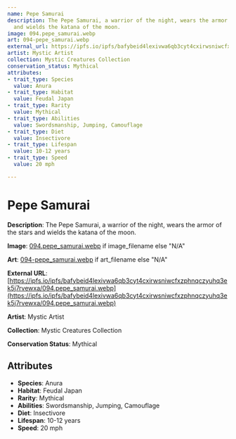 ```yaml
---
name: Pepe Samurai
description: The Pepe Samurai, a warrior of the night, wears the armor of the stars
  and wields the katana of the moon.
image: 094.pepe_samurai.webp
art: 094-pepe_samurai.webp
external_url: https://ipfs.io/ipfs/bafybeid4lexivwa6qb3cyt4cxirwsniwcfxzphnqczyuhq3ek5j7rvewxa/094.pepe_samurai.webp
artist: Mystic Artist
collection: Mystic Creatures Collection
conservation_status: Mythical
attributes:
- trait_type: Species
  value: Anura
- trait_type: Habitat
  value: Feudal Japan
- trait_type: Rarity
  value: Mythical
- trait_type: Abilities
  value: Swordsmanship, Jumping, Camouflage
- trait_type: Diet
  value: Insectivore
- trait_type: Lifespan
  value: 10-12 years
- trait_type: Speed
  value: 20 mph

---
```


# Pepe Samurai

**Description**: The Pepe Samurai, a warrior of the night, wears the armor of the stars and wields the katana of the moon.

**Image**: [094.pepe_samurai.webp](./094.pepe_samurai.webp) if image_filename else "N/A"

**Art**: [094-pepe_samurai.webp](./094-pepe_samurai.webp) if art_filename else "N/A"

**External URL**: [https://ipfs.io/ipfs/bafybeid4lexivwa6qb3cyt4cxirwsniwcfxzphnqczyuhq3ek5j7rvewxa/094.pepe_samurai.webp](https://ipfs.io/ipfs/bafybeid4lexivwa6qb3cyt4cxirwsniwcfxzphnqczyuhq3ek5j7rvewxa/094.pepe_samurai.webp)

**Artist**: Mystic Artist

**Collection**: Mystic Creatures Collection

**Conservation Status**: Mythical

## Attributes
- **Species**: Anura
- **Habitat**: Feudal Japan
- **Rarity**: Mythical
- **Abilities**: Swordsmanship, Jumping, Camouflage
- **Diet**: Insectivore
- **Lifespan**: 10-12 years
- **Speed**: 20 mph
